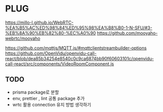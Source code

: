 # PLUG

https://millo-l.github.io/WebRTC-%EA%B5%AC%ED%98%84%ED%95%98%EA%B8%B0-1-N-SFU/#3-%EB%8A%90%EB%82%80-%EC%A0%90
https://github.com/mooyaho-webrtc/mooyaho



https://github.com/mqttjs/MQTT.js/#mqttclientstreambuilder-options
https://github.com/OpenVidu/openvidu-call-react/blob/dea85b34254e8540c0c9ca6874bb90f60603101c/openvidu-call-react/src/components/VideoRoomComponent.js

## TODO

 - prisma package로 분할
 - env, prettier , lint 공통 package 추가
 - wrtc 활용 connection 유지 방법 생각하기